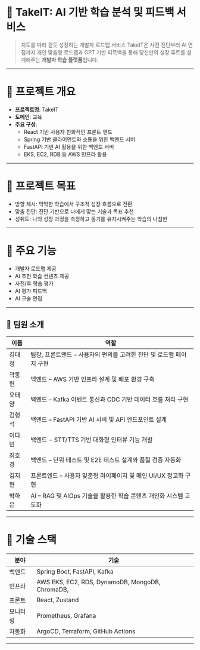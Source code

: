 # 🧠 TakeIT: AI 기반 학습 분석 및 피드백 서비스

> 지도를 따라 걷듯 성장하는 개발자 로드맵 서비스
> TakeIT은 사전 진단부터 AI 면접까지 개인 맞춤형 로드맵과 GPT 기반 피득백을 통해 당신만의 성장 루트를 설계해주는 **개발자 학습 플랫폼**입니다.

---

# 📌 프로젝트 개요
- **프로젝트명**: TakeIT
- **도메인**: 교육
- **주요 구성**:
  - React 기반 사용자 친화적인 프론트 엔드
  - Spring 기반 클라이언트와 소통을 위한 백엔드 서버
  - FastAPI 기반 AI 활용을 위한 백엔드 서버
  - EKS, EC2, RDB 등 AWS 인프라 활용

---

# 🎯 프로젝트 목표
- 방향 제시: 막막한 학습에서 구조적 성장 흐름으로 전환
- 맞춤 진단: 진단 기반으로 나에게 맞는 기술과 목표 추천
- 성취도: 나의 성장 과정을 측정하고 동기를 유지시켜주는 학습의 나침반

---

# 🔧 주요 기능
- 개발자 로드맵 제공
- AI 추천 학습 컨텐츠 제공
- 사전/후 학습 평가
- AI 평가 피드백
- AI 구술 면접

---

## 👥 팀원 소개

| 이름 | 역할 |
|------|------|
| 김태정 | 팀장, 프론트엔드 – 사용자의 편의를 고려한 진단 및 로드맵 페이지 구현 |
| 곽동헌 | 백엔드 – AWS 기반 인프라 설계 및 배포 환경 구축 |
| 오태양 | 백엔드 – Kafka 이벤트 통신과 CDC 기반 데이터 흐름 처리 구현 |
| 김형석 | 백엔드 – FastAPI 기반 AI 서버 및 API 엔드포인트 설계 |
| 이다빈 | 백엔드 -  STT/TTS 기반 대화형 인터뷰 기능 개발 |
| 최호경 | 백엔드 – 단위 테스트 및 E2E 테스트 설계와 품질 검증 자동화 |
| 김지현 | 프론트엔드 – 사용자 맞춤형 마이페이지 및 메인 UI/UX 정교화 구현 |
| 박하은 | AI – RAG 및 AIOps 기술을 활용한 학습 콘텐츠 개인화 시스템 고도화 |

---

# 🧱 기술 스택
| 분야 | 기술 |
|------|------|
| 백엔드 | Spring Boot, FastAPI, Kafka |
| 인프라 | AWS EKS, EC2, RDS, DynamoDB, MongoDB, ChromaDB, |
| 프론트 | React, Zustand |
| 모니터링 | Prometheus, Grafana |
| 자동화 | ArgoCD, Terraform, GitHub Actions |

---
